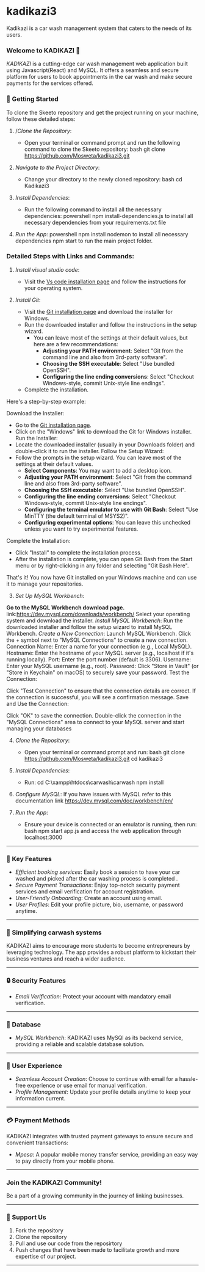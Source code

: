 # kadikazi3
 Kadikazi is a car wash management system that caters to the needs of its users.
 ### Welcome to KADIKAZI 🦟



*KADIKAZI* is a cutting-edge car wash management web application built using Javascript(React) and MySQL. It offers a seamless and secure platform for users to book appointments in the car wash and make secure payments for the services offered.


### 🚀 Getting Started

To clone the Skeeto repository and get the project running on your machine, follow these detailed steps:

1. /*Clone the Repository*:
   - Open your terminal or command prompt and run the following command to clone the Skeeto repository:
   bash
   git clone https://github.com/Mosweta/kadikazi3.git
   
2. *Navigate to the Project Directory*:
   - Change your directory to the newly cloned repository:
   bash
   cd Kadikazi3
   
3. *Install Dependencies*:
   - Run the following command to install all the necessary dependencies:
  powershell
npm install-dependencies.js to install all necessary dependencies from your requirements.txt file

4. *Run the App*:
powershell
npm install nodemon to install all necessary dependencies
npm start to run the main project folder.
   
   
### Detailed Steps with Links and Commands:

1. *Install visual studio code*:
   - Visit the [Vs code installation page](//https://code.visualstudio.com/download) and follow the instructions for your operating system.
  
2. *Install Git*:
   - Visit the [Git installation page](https://git-scm.com/book/en/v2/Getting-Started-Installing-Git) and download the installer for Windows.
   - Run the downloaded installer and follow the instructions in the setup wizard.
     - You can leave most of the settings at their default values, but here are a few recommendations:
       - **Adjusting your PATH environment**: Select "Git from the command line and also from 3rd-party software".
       - **Choosing the SSH executable**: Select "Use bundled OpenSSH".
       - **Configuring the line ending conversions**: Select "Checkout Windows-style, commit Unix-style line endings".
   - Complete the installation.

Here's a step-by-step example:

Download the Installer:
   - Go to the [Git installation page](https://git-scm.com/book/en/v2/Getting-Started-Installing-Git).
   - Click on the "Windows" link to download the Git for Windows installer.
Run the Installer:
   - Locate the downloaded installer (usually in your Downloads folder) and double-click it to run the installer.
Follow the Setup Wizard:
   - Follow the prompts in the setup wizard. You can leave most of the settings at their default values.
     - **Select Components**: You may want to add a desktop icon.
     - **Adjusting your PATH environment**: Select "Git from the command line and also from 3rd-party software".
     - **Choosing the SSH executable**: Select "Use bundled OpenSSH".
     - **Configuring the line ending conversions**: Select "Checkout Windows-style, commit Unix-style line endings".
     - **Configuring the terminal emulator to use with Git Bash**: Select "Use MinTTY (the default terminal of MSYS2)".
     - **Configuring experimental options**: You can leave this unchecked unless you want to try experimental features.

Complete the Installation:
   - Click "Install" to complete the installation process.
   - After the installation is complete, you can open Git Bash from the Start menu or by right-clicking in any folder and selecting "Git Bash Here".

That's it! You now have Git installed on your Windows machine and can use it to manage your repositories.
     

3. *Set Up MySQL Workbench*:

**Go to the MySQL Workbench download page.**
link:https://dev.mysql.com/downloads/workbench/
Select your operating system and download the installer.
*Install MySQL Workbench*:
Run the downloaded installer and follow the setup wizard to install MySQL Workbench.
*Create a New Connection*:
Launch MySQL Workbench.
Click the + symbol next to "MySQL Connections" to create a new connection.
Connection Name: Enter a name for your connection (e.g., Local MySQL).
Hostname: Enter the hostname of your MySQL server (e.g., localhost if it's running locally).
Port: Enter the port number (default is 3306).
Username: Enter your MySQL username (e.g., root).
Password: Click "Store in Vault" (or "Store in Keychain" on macOS) to securely save your password.
Test the Connection:

Click "Test Connection" to ensure that the connection details are correct.
If the connection is successful, you will see a confirmation message.
Save and Use the Connection:

Click "OK" to save the connection.
Double-click the connection in the "MySQL Connections" area to connect to your MySQL server and start managing your databases

4. *Clone the Repository*:
   - Open your terminal or command prompt and run:
   bash
   git clone https://github.com/Mosweta/kadikazi3.git
   cd kadikazi3
   

5. *Install Dependencies*:
   - Run:
   cd C:\xampp\htdocs\carwash\carwash
npm install

   
6. *Configure MySQL*:
   If you have issues with MySQL refer to this documentation link https://dev.mysql.com/doc/workbench/en/
   
7. *Run the App*:
   - Ensure your device is connected or an emulator is running, then run:
   bash
   npm start app.js and access the web application through localhost:3000
   

---

### 🌟 Key Features

- *Efficient booking services*: Easily book a session to have your car washed and picked after the car washing process is completed .
- *Secure Payment Transactions*: Enjoy top-notch security payment services and email verification for account registration.
- *User-Friendly Onboarding*: Create an account using  email. 
- *User Profiles*: Edit your profile picture, bio, username, or password anytime.



---

### 🚀 Simplifying carwash systems

KADIKAZI aims to encourage more students to become entrepreneurs by leveraging technology. The app provides a robust platform to kickstart their business ventures and reach a wider audience.



---

### 🔒 Security Features
- *Email Verification*: Protect your account with mandatory email verification.

---

### 🔄 Database

- *MySQL Workbench*: KADIKAZI uses MySQl as its backend service, providing a reliable and scalable database solution.

---

### 📱 User Experience

- *Seamless Account Creation*: Choose to continue with email for a hassle-free experience or use email for manual verification.
- *Profile Management*: Update your profile details anytime to keep your information current.
---

### 💳 Payment Methods

KADIKAZI integrates with trusted payment gateways to ensure secure and convenient transactions:



- *Mpesa*: A popular mobile money transfer service, providing an easy way to pay directly from your mobile phone.



---

### Join the KADIKAZI Community!

Be a part of a growing community in the journey of linking businesses. 

---

### 📣 Support Us
1. Fork the repository
2. Clone the repository
3. Pull and use our code from the reposirtory
4. Push changes that have been made to facilitate growth and more expertise of our project.


---
